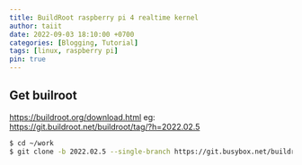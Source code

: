 ```yaml
---
title: BuildRoot raspberry pi 4 realtime kernel
author: taiit
date: 2022-09-03 18:10:00 +0700
categories: [Blogging, Tutorial]
tags: [linux, raspberry pi]
pin: true
---
```

## Get builroot

https://buildroot.org/download.html
eg: https://git.buildroot.net/buildroot/tag/?h=2022.02.5

```bash
$ cd ~/work
$ git clone -b 2022.02.5 --single-branch https://git.busybox.net/buildroot  buildroot_for_rpi4
```

